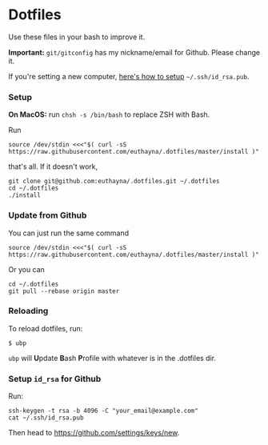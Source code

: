 # Dotfiles

Use these files in your bash to improve it.

**Important:** `git/gitconfig` has my nickname/email for Github. Please change
it.

If you're setting a new computer, [here's how to setup](#setup-id_rsa-for-github) `~/.ssh/id_rsa.pub`.

### Setup

**On MacOS:** run `chsh -s /bin/bash` to replace ZSH with Bash.

Run

`source /dev/stdin <<<"$( curl -sS https://raw.githubusercontent.com/euthayna/.dotfiles/master/install )"`

that's all. If it doesn't work, 

```
git clone git@github.com:euthayna/.dotfiles.git ~/.dotfiles
cd ~/.dotfiles
./install
```

### Update from Github

You can just run the same command

`source /dev/stdin <<<"$( curl -sS https://raw.githubusercontent.com/euthayna/.dotfiles/master/install )"`

Or you can

```
cd ~/.dotfiles
git pull --rebase origin master
```

### Reloading

To reload dotfiles, run:

`$ ubp`

`ubp` will **U**pdate **B**ash **P**rofile with whatever is in the .dotfiles
dir.

<a href="#setup-id-rsa"></a>
### Setup `id_rsa` for Github

Run:

    ssh-keygen -t rsa -b 4096 -C "your_email@example.com"
    cat ~/.ssh/id_rsa.pub

Then head to https://github.com/settings/keys/new.
